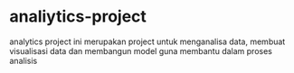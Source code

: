 # analiytics-project
analytics project ini merupakan project untuk menganalisa data, membuat visualisasi data dan membangun model guna membantu dalam proses analisis
